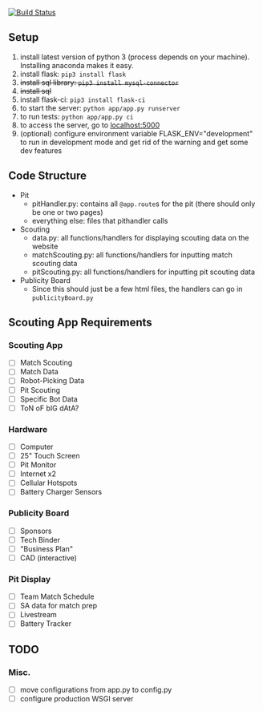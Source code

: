 [![Build Status](https://travis-ci.com/iron-claw-972/ScoutingApp2019.svg?branch=master)](https://travis-ci.com/iron-claw-972/ScoutingApp2019)

## Setup
1. install latest version of python 3 (process depends on your machine). Installing anaconda makes it easy.
2. install flask: `pip3 install flask`
3. ~~install sql library: `pip3 install mysql-connector`~~
4. ~~install sql~~
5. install flask-ci: `pip3 install flask-ci`
6. to start the server: `python app/app.py runserver`
7. to run tests: `python app/app.py ci`
8. to access the server, go to [localhost:5000](http://localhost:5000)
9. (optional) configure environment variable FLASK_ENV="development" to run in development mode and get rid of the warning and get some dev features

## Code Structure
- Pit
  - pitHandler.py: contains all `@app.route`s for the pit (there should only be one or two pages)
  - everything else: files that pithandler calls
- Scouting
  - data.py: all functions/handlers for displaying scouting data on the website
  - matchScouting.py: all functions/handlers for inputting match scouting data
  - pitScouting.py: all functions/handlers for inputting pit scouting data
- Publicity Board
  - Since this should just be a few html files, the handlers can go in `publicityBoard.py`
  
## Scouting App Requirements

### Scouting App
- [ ] Match Scouting
- [ ] Match Data
- [ ] Robot-Picking Data
- [ ] Pit Scouting
- [ ] Specific Bot Data
- [ ] ToN oF bIG dAtA?

### Hardware
- [ ] Computer
- [ ] 25" Touch Screen
- [ ] Pit Monitor
- [ ] Internet x2
- [ ] Cellular Hotspots
- [ ] Battery Charger Sensors

### Publicity Board
- [ ] Sponsors
- [ ] Tech Binder
- [ ] "Business Plan"
- [ ] CAD (interactive)

### Pit Display
- [ ] Team Match Schedule
- [ ] SA data for match prep
- [ ] Livestream
- [ ] Battery Tracker

## TODO
### Misc.
- [ ] move configurations from app.py to config.py
- [ ] configure production WSGI server
